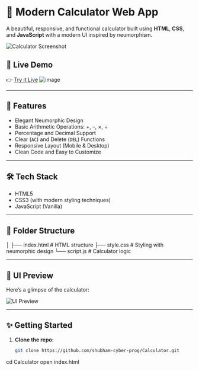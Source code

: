 # 🧮 Modern Calculator Web App

A beautiful, responsive, and functional calculator built using **HTML**, **CSS**, and **JavaScript** with a modern UI inspired by neumorphism.

![Calculator Screenshot](./56380f0b-92ee-48b4-b096-dafc9b42283f.png)

## 🔗 Live Demo

👉 [Try it Live](https://shubham-cyber-prog.github.io/Calculator/)
![image](https://github.com/user-attachments/assets/2d26cd16-4dfa-403e-ab23-051ee616932f)


---

## 🚀 Features

- Elegant Neumorphic Design
- Basic Arithmetic Operations: +, –, ×, ÷
- Percentage and Decimal Support
- Clear (`AC`) and Delete (`DEL`) Functions
- Responsive Layout (Mobile & Desktop)
- Clean Code and Easy to Customize

---

## 🛠️ Tech Stack

- HTML5
- CSS3 (with modern styling techniques)
- JavaScript (Vanilla)

---

## 📁 Folder Structure
│
├── index.html # HTML structure
├── style.css # Styling with neumorphic design
└── script.js # Calculator logic

---

## 📸 UI Preview

Here’s a glimpse of the calculator:

![UI Preview](./56380f0b-92ee-48b4-b096-dafc9b42283f.png)

---

## ✨ Getting Started

1. **Clone the repo**:
   ```bash
   git clone https://github.com/shubham-cyber-prog/Calculator.git
cd Calculator
open index.html
